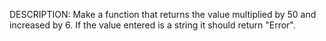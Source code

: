 DESCRIPTION:
Make a function that returns the value multiplied by 50 and increased by 6. If the value entered is a string it should return "Error".
